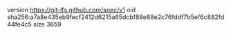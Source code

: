version https://git-lfs.github.com/spec/v1
oid sha256:a7a8e435eb9fecf2412d6215a65dcbf88e88e2c76fddf7b5ef6c882fd44fe4c5
size 3659
